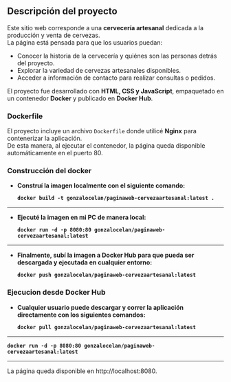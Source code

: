 ## Descripción del proyecto 

Este sitio web corresponde a una **cervecería artesanal** dedicada a la producción y venta de cervezas.  
La página está pensada para que los usuarios puedan:

- Conocer la historia de la cervecería y quiénes son las personas detrás del proyecto.  
- Explorar la variedad de cervezas artesanales disponibles.  
- Acceder a información de contacto para realizar consultas o pedidos.  

El proyecto fue desarrollado con **HTML, CSS y JavaScript**, empaquetado en un contenedor **Docker** y publicado en **Docker Hub**.

### Dockerfile
El proyecto incluye un archivo `Dockerfile` donde utilicé **Nginx** para contenerizar la aplicación.  
De esta manera, al ejecutar el contenedor, la página queda disponible automáticamente en el puerto 80.

### Construcción del docker
- **Construí la imagen localmente con el siguiente comando:**

  **`docker build -t gonzalocelan/paginaweb-cervezaartesanal:latest .`**

---

- **Ejecuté la imagen en mi PC de manera local:**

  **`docker run -d -p 8080:80 gonzalocelan/paginaweb-cervezaartesanal:latest`**

---

- **Finalmente, subí la imagen a Docker Hub para que pueda ser descargada y ejecutada en cualquier entorno:**

  **`docker push gonzalocelan/paginaweb-cervezaartesanal:latest`**

### Ejecucion desde Docker Hub
- **Cualquier usuario puede descargar y correr la aplicación directamente con los siguientes comandos:**
  
  **`docker pull gonzalocelan/paginaweb-cervezaartesanal:latest`**
---

  **`docker run -d -p 8080:80 gonzalocelan/paginaweb-cervezaartesanal:latest`**
  
---

La página queda disponible en http://localhost:8080.
